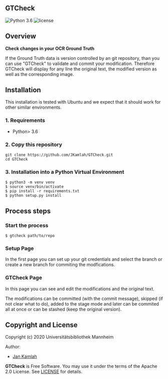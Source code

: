 GTCheck
--------
![Python 3.6](https://img.shields.io/badge/python-3.6-yellow.svg)
![license](https://img.shields.io/badge/license-Apache%20License%202.0-blue.svg)

## Overview
**Check changes in your OCR Ground Truth**

If the Ground Truth data is version controlled by an git repository, than you can use 
"GTCheck" to validate and commit your modification. 
Therefore GTCheck will display for any line the original text, the modified version as well as the
corresponding image.

## Installation

This installation is tested with Ubuntu and we expect that it should
work for other similar environments.

### 1. Requirements
- Python> 3.6

### 2. Copy this repository
```
git clone https://github.com/JKamlah/GTCheck.git
cd GTCheck
```

### 3. Installation into a Python Virtual Environment

    $ python3 -m venv venv
    $ source venv/bin/activate
    $ pip install -r requirements.txt
    $ python setup.py install

## Process steps

### Start the process

    $ gtcheck path/to/repo

### Setup Page
In the first page you can set up your git credentials and select the branch or create a new branch for commiting the modfications.

### GTCheck Page
In this page you can see and edit the modifications and the original text. 

The modifications can be committed (with the commit message), skipped (if not clear what to do), added to the stage mode and later can be commited all at once or can be stashed (keep the original version).

Copyright and License
--------

Copyright (c) 2020 Universitätsbibliothek Mannheim

Author:
 * [Jan Kamlah](https://github.com/jkamlah)

**GTCheck** is Free Software. You may use it under the terms of the Apache 2.0 License.
See [LICENSE](./LICENSE) for details.
